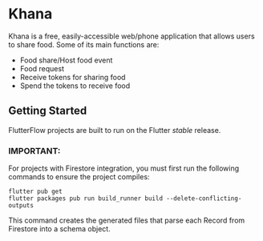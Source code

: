 # Khana

Khana is a free, easily-accessible web/phone application that allows users to share food. Some of its main functions are:
  * Food share/Host food event
  * Food request
  * Receive tokens for sharing food
  * Spend the tokens to receive food


## Getting Started

FlutterFlow projects are built to run on the Flutter _stable_ release.

### IMPORTANT:

For projects with Firestore integration, you must first run the following commands to ensure the project compiles:

```
flutter pub get
flutter packages pub run build_runner build --delete-conflicting-outputs
```

This command creates the generated files that parse each Record from Firestore into a schema object.
